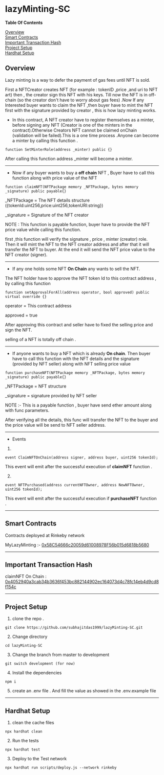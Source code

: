 # lazyMinting-SC 

**Table Of Contents**


[Overview](#overview)<br>
[Smart Contracts](#smart-contracts)<br>
[Important Transaction Hash](#important-transaction-hash)<br>
[Project Setup](#project-setup)<br>
[Hardhat Setup](#hardhat-setup)<br>

## **Overview**

Lazy minting is a way to defer the payment of gas fees until NFT is sold.

First a NFTCreator creates NFT (for example : tokenID ,price ,and uri to NFT art) then , the creator sign this NFT with his keys. Till now the NFT is in off-chain (so the creator don't have to worry about gas fees) .Now If any Interested buyer wants to claim the NFT ,then buyer have to mint the NFT first with the signature provided by creator , this is how lazy minting works.

- In this contract, A NFT creator have to register themselves as a minter, before signing any NFT (Creator is one of the minters in the contract).Otherwise Creators NFT cannot be claimed onChain (validation will be failed).This is a one time process .Anyone can become a minter by calling this function .

```
function SetMinterRole(address _minter) public {}
```

After calling this function address _minter will become a minter.

***
- Now if any buyer wants to buy a **off chain** NFT , Buyer have to call this function along with price value of the NFT

```
function claimNFT(NFTPackage memory _NFTPackage, bytes memory _signature) public payable{}
```

_NFTPackage = The NFT details structure ({tokenId:uint256,price:uint256,tokenURI:string})

_signature = Signature of the NFT creator

NOTE : This function is payable function, buyer have to provide the NFT price value while calling this function.

first ,this function will verify the signature , price , minter (creator) role. Then it will mint the NFT to the NFT creator address and after that it will transfer the NFT to buyer. At the end it will send the NFT price value to the NFT creator (signer).

***
- If any one holds some NFT **On Chain** any wants to sell the NFT.

The NFT holder have to approve the NFT token Id to this contract address , by calling this function

```
function setApprovalForAll(address operator, bool approved) public virtual override {}
```

operator = This contract address

approved = true

After approving this contract and seller have to fixed the selling price and sign the NFT.

selling of a NFT is totally off chain .

***

- If anyone wants to buy a NFT which is already **On chain**. Then buyer have to call this function with the NFT details and the signature (provided by NFT seller) along with NFT selling price value

```
function purchaseNFT(NFTPackage memory _NFTPackage, bytes memory _signature) public payable{}
```

_NFTPackage = NFT structure

_signature = signature provided by NFT seller

NOTE :- This is a payable function , buyer have send ether amount along with func parameters.

After verifying all the details, this func will transfer the NFT to the buyer and the price value will be send to NFT seller address.

***
- Events
1. 
```
event ClaimNFTOnChain(address signer, address buyer, uint256 tokenId);
```
This event will emit after the successful execution of **claimNFT** function .

2. 
```
event NFTPurchased(address currentNFTOwner, address NewNFTOwner, uint256 tokenId);
```
This event will emit after the successful execution if **purchaseNFT** function .

***
## **Smart Contracts**

Contracts deployed at Rinkeby network

MyLazyMinting :- [0x58C54666c20059d61008978F56b015d6818b5680](https://rinkeby.etherscan.io/address/0x58C54666c20059d61008978F56b015d6818b5680#code)

***

## **Important Transaction Hash**


claimNFT On Chain : [0x4052940a3cab34b3636f453bc882144902ec164073d4c78fc14eb4d9cd8f154c](https://rinkeby.etherscan.io/tx/0x4052940a3cab34b3636f453bc882144902ec164073d4c78fc14eb4d9cd8f154c)

***

## **Project Setup**

1. clone the repo .

```
git clone https://github.com/subhajitdas1999/lazyMinting-SC.git
```

2. Change directory

```
cd lazyMinting-SC
```

3. Change the branch from master to development

```
git switch development (for now)
```

4. Install the dependencies

```
npm i
```

5. create an .env file . And fill the value as showed in the .env.example file 

***

## **Hardhat Setup**

1. clean the cache files
```
npx hardhat clean
```

2. Run the tests

```
npx hardhat test
```

3. Deploy to the Test network

```
npx hardhat run scripts/deploy.js --network rinkeby
```